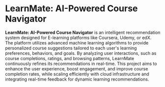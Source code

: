 # LearnMate: AI-Powered Course Navigator
 **LearnMate: AI-Powered Course Navigator** is an intelligent recommendation system designed for E-learning platforms like Coursera, Udemy, or edX. The platform utilizes advanced machine learning algorithms to provide personalized course suggestions tailored to each user's learning preferences, behaviors, and goals. By analyzing user interactions, such as course completions, ratings, and browsing patterns, LearnMate continuously refines its recommendations in real-time. This project aims to enhance the user experience, boost engagement, and improve course completion rates, while scaling efficiently with cloud infrastructure and integrating real-time feedback for dynamic learning recommendations.

